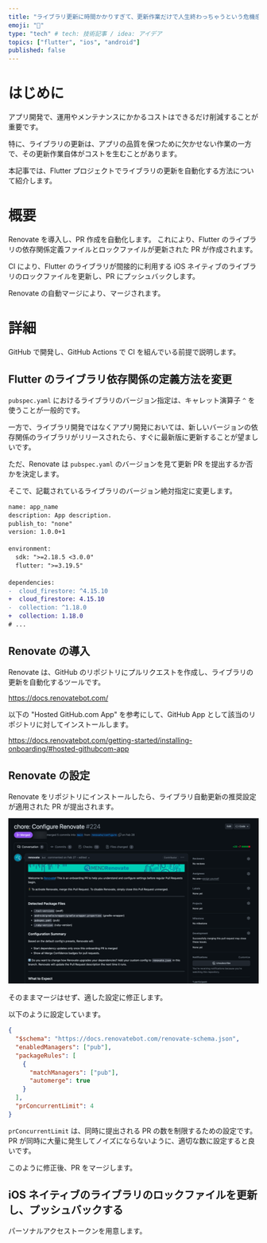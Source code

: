 ```yaml
---
title: "ライブラリ更新に時間かかりすぎて、更新作業だけで人生終わっちゃうという危機感を持つ人に送る！"
emoji: "🎃"
type: "tech" # tech: 技術記事 / idea: アイデア
topics: ["flutter", "ios", "android"]
published: false
---
```


# はじめに

アプリ開発で、運用やメンテナンスにかかるコストはできるだけ削減することが重要です。

特に、ライブラリの更新は、アプリの品質を保つために欠かせない作業の一方で、その更新作業自体がコストを生むことがあります。

本記事では、Flutter プロジェクトでライブラリの更新を自動化する方法について紹介します。

# 概要

Renovate を導入し、PR 作成を自動化します。
これにより、Flutter のライブラリの依存関係定義ファイルとロックファイルが更新された PR が作成されます。

CI により、Flutter のライブラリが間接的に利用する iOS ネイティブのライブラリのロックファイルを更新し、PR にプッシュバックします。

Renovate の自動マージにより、マージされます。

# 詳細

GitHub で開発し、GitHub Actions で CI を組んでいる前提で説明します。

## Flutter のライブラリ依存関係の定義方法を変更

`pubspec.yaml` におけるライブラリのバージョン指定は、キャレット演算子 `^` を使うことが一般的です。

一方で、ライブラリ開発ではなくアプリ開発においては、新しいバージョンの依存関係のライブラリがリリースされたら、すぐに最新版に更新することが望ましいです。

ただ、Renovate は `pubspec.yaml` のバージョンを見て更新 PR を提出するか否かを決定します。

そこで、記載されているライブラリのバージョン絶対指定に変更します。

```diff yaml:pubspec.yaml
name: app_name
description: App description.
publish_to: "none"
version: 1.0.0+1

environment:
  sdk: ">=2.18.5 <3.0.0"
  flutter: ">=3.19.5"

dependencies:
-  cloud_firestore: ^4.15.10
+  cloud_firestore: 4.15.10
-  collection: ^1.18.0
+  collection: 1.18.0
# ...
```

## Renovate の導入

Renovate は、GitHub のリポジトリにプルリクエストを作成し、ライブラリの更新を自動化するツールです。

https://docs.renovatebot.com/

以下の "Hosted GitHub.com App" を参考にして、GitHub App として該当のリポジトリに対してインストールします。

https://docs.renovatebot.com/getting-started/installing-onboarding/#hosted-githubcom-app

## Renovate の設定

Renovate をリポジトリにインストールしたら、ライブラリ自動更新の推奨設定が適用された PR が提出されます。

![](/images/automatically-upgrade-flutter-dependencies/renovate-configure-pr.png)

そのままマージはせず、適した設定に修正します。

以下のように設定しています。

```json:renovate.json
{
  "$schema": "https://docs.renovatebot.com/renovate-schema.json",
  "enabledManagers": ["pub"],
  "packageRules": [
    {
      "matchManagers": ["pub"],
      "automerge": true
    }
  ],
  "prConcurrentLimit": 4
}
```

`prConcurrentLimit` は、同時に提出される PR の数を制限するための設定です。
PR が同時に大量に発生してノイズにならないように、適切な数に設定すると良いです。

このように修正後、PR をマージします。

## iOS ネイティブのライブラリのロックファイルを更新し、プッシュバックする

パーソナルアクセストークンを用意します。
